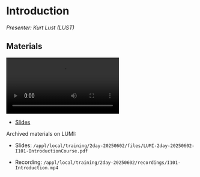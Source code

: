 # Introduction

*Presenter: Kurt Lust (LUST)*

## Materials

<!-- 
Materials will be made available after the lecture
-->

<video src="https://462000265.lumidata.eu/2day-20250602/recordings/I101-Introduction.mp4" controls="controls"></video>

<!--
-   A video recording will follow.
-->

-   [Slides](https://462000265.lumidata.eu/2day-20250602/files/LUMI-2day-20250602-I101-IntroductionCourse.pdf)

Archived materials on LUMI:

-   Slides: `/appl/local/training/2day-20250602/files/LUMI-2day-20250602-I101-IntroductionCourse.pdf`

-   Recording: `/appl/local/training/2day-20250602/recordings/I101-Introduction.mp4`


